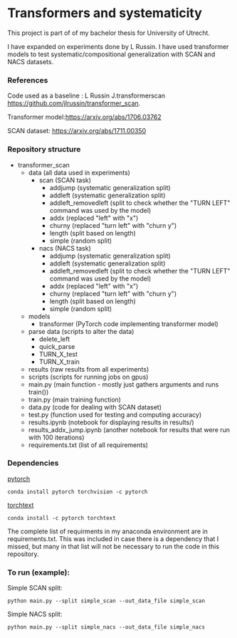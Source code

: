 # Transformers and systematicity 

This project is part of of my bachelor thesis for University of Utrecht. 

I have expanded on experiments done by L Russin. I have used transformer models to test systematic/compositional generalization with SCAN and NACS datasets.


### References
Code used as a baseline : L Russin J.transformerscan https://github.com/jlrussin/transformer_scan.

Transformer model:https://arxiv.org/abs/1706.03762

SCAN dataset: https://arxiv.org/abs/1711.00350

### Repository structure
* transformer_scan
  * data (all data used in experiments)
    * scan (SCAN task)
      * addjump 		(systematic generalization split)
      * addleft 		(systematic generalization split)
      * addleft_removedleft	(split to check whether the "TURN LEFT" command was used by the model)
      * addx			(replaced "left" with "x")
      * churny			(replaced "turn left" with "churn y")
      * length			(split based on length)
      * simple 			(random split)
    * nacs (NACS task)
      * addjump 		(systematic generalization split)
      * addleft 		(systematic generalization split)
      * addleft_removedleft	(split to check whether the "TURN LEFT" command was used by the model)
      * addx			(replaced "left" with "x")
      * churny			(replaced "turn left" with "churn y")
      * length			(split based on length)
      * simple 			(random split)	
  * models
    * transformer (PyTorch code implementing transformer model)
  * parse data	(scripts to alter the data)
    * delete_left
    * quick_parse
    * TURN_X_test
    * TURN_X_train
  * results (raw results from all experiments)
  * scripts (scripts for running jobs on gpus)
  * main.py (main function - mostly just gathers arguments and runs train())
  * train.py (main training function)
  * data.py (code for dealing with SCAN dataset)
  * test.py (function used for testing and computing accuracy)
  * results.ipynb (notebook for displaying results in results/)
  * results_addx_jump.ipynb (another notebook for results that were run with 100 iterations)
  * requirements.txt (list of all requirements)
  
### Dependencies
[pytorch](https://pytorch.org/)
```
conda install pytorch torchvision -c pytorch
```
[torchtext](https://pytorch.org/text/)
```
conda install -c pytorch torchtext
```
The complete list of requirments in my anaconda environment are in requirements.txt. This was included in case there is a dependency that I missed, but many in that list will not be necessary to run the code in this repository. 
### To run (example):
Simple SCAN split:
```
python main.py --split simple_scan --out_data_file simple_scan
```

Simple NACS split:
```
python main.py --split simple_nacs --out_data_file simple_nacs
```
